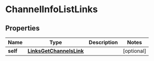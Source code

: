 
# ChannelInfoListLinks

## Properties
Name | Type | Description | Notes
------------ | ------------- | ------------- | -------------
**self** | [**LinksGetChannelsLink**](LinksGetChannelsLink.md) |  |  [optional]



